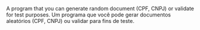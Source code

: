 A program that you can generate random document (CPF, CNPJ) or validate for test purposes.
Um programa que você pode gerar documentos aleatórios (CPF, CNPJ) ou validar para fins de teste.
